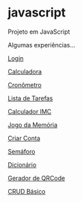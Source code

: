 # javascript
 Projeto em JavaScript

Algumas experiências...

<a href="https://liarasampaio.github.io/javascript/pagina/loguin.html">Login</a>

<a href="https://liarasampaio.github.io/javascript/calculadora/calcu.html">Calculadora</a>

<a href="https://liarasampaio.github.io/javascript/cronometro/cronometro.html">Cronômetro</a>

<a href="https://liarasampaio.github.io/javascript/tarefas/lista.html">Lista de Tarefas</a>

<a href="https://liarasampaio.github.io/javascript/imc/calculo.html">Calculador IMC</a>

<a href="https://liarasampaio.github.io/javascript/jogo/jg.html">Jogo da Memória</a>

<a href="https://liarasampaio.github.io/javascript/criar/pagina.html">Criar Conta</a>

<a href="https://liarasampaio.github.io/javascript/semaforo/sinal.html">Semáforo</a>

<a href="https://liarasampaio.github.io/javascript/dicionario/dici.html">Dicionário</a>

<a href="https://liarasampaio.github.io/javascript/qrcode/qrcode.html">Gerador de QRCode</a>

<a href="https://liarasampaio.github.io/javascript/crud-1/crud.html">CRUD Básico</a>

